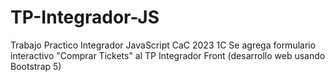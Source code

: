 # TP-Integrador-JS


Trabajo Practico Integrador JavaScript CaC 2023 1C Se agrega formulario interactivo "Comprar Tickets" al TP Integrador Front (desarrollo web usando Bootstrap 5)
